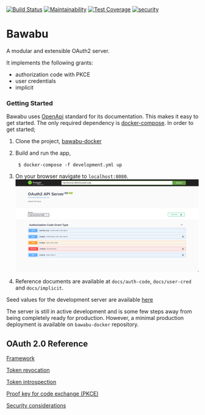 [![Build Status](https://travis-ci.org/ngendah/bawabu.svg?branch=master)](https://travis-ci.org/ngendah/bawabu)
[![Maintainability](https://api.codeclimate.com/v1/badges/51b98d08a31b6234e6d0/maintainability)](https://codeclimate.com/github/ngendah/bawabu/maintainability)
[![Test Coverage](https://api.codeclimate.com/v1/badges/51b98d08a31b6234e6d0/test_coverage)](https://codeclimate.com/github/ngendah/bawabu/test_coverage)
[![security](https://hakiri.io/github/ngendah/bawabu/master.svg)](https://hakiri.io/github/ngendah/bawabu/master)

Bawabu 
=======================
A modular and extensible OAuth2 server.

It implements the following grants:
* authorization code with PKCE
* user credentials
* implicit

### Getting Started
Bawabu uses [OpenApi](https://www.openapis.org/) standard for its documentation. This makes it easy to get started.
The only required dependency is [docker-compose](https://docs.docker.com/compose/).
In order to get started;

1. Clone the project, [bawabu-docker](https://github.com/ngendah/bawabu-docker)

2. Build and run the app,
   ```
    $ docker-compose -f development.yml up
   ```
3. On your browser navigate to `localhost:8080`.
![Alt Text](./docs/pics/oauth2-server.png)

4. Reference documents are available at `docs/auth-code`, `docs/user-cred` and `docs/implicit`.

Seed values for the development server are available [here](./db/seeds.rb)


The server is still in active development and is some few steps away from being completely ready for production.
However, a minimal production deployment is available on `bawabu-docker` repository.

## OAuth 2.0 Reference
[Framework](https://tools.ietf.org/html/rfc6749)

[Token revocation](https://tools.ietf.org/html/rfc7009)

[Token introspection](https://tools.ietf.org/html/rfc7662)

[Proof key for code exchange (PKCE)](https://tools.ietf.org/html/rfc7636)

[Security considerations](https://tools.ietf.org/html/rfc6819)
